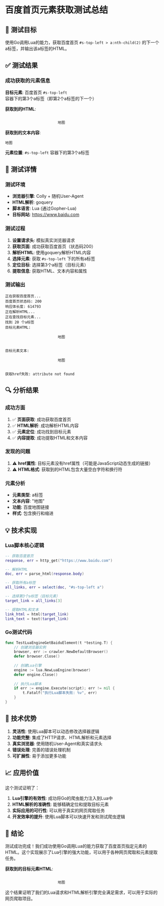 # 百度首页元素获取测试总结

## 🎯 测试目标

使用Go调用Lua的能力，获取百度首页 `#s-top-left > a:nth-child(2)` 的下一个a标签，并输出该a标签的HTML。

## ✅ 测试结果

### 成功获取的元素信息

**目标元素**: 百度首页 `#s-top-left` 容器下的第3个a标签（即第2个a标签的下一个）

**获取到的HTML**:
```html

                        地图


```

**获取到的文本内容**:
```
地图
```

**元素位置**: `#s-top-left` 容器下的第3个a标签

## 🧪 测试详情

### 测试环境
- **浏览器引擎**: Colly + 随机User-Agent
- **HTML解析**: goquery
- **脚本语言**: Lua (通过Gopher-Lua)
- **目标网站**: https://www.baidu.com

### 测试过程

1. **设置请求头**: 模拟真实浏览器请求
2. **获取页面**: 成功获取百度首页（状态码200）
3. **解析HTML**: 使用goquery解析HTML内容
4. **选择元素**: 获取 `#s-top-left` 下的所有a标签
5. **定位目标**: 选择第3个a标签（目标元素）
6. **提取信息**: 获取HTML、文本内容和属性

### 测试输出

```
正在获取百度首页...
百度首页状态码: 200
响应体长度: 614793
正在解析HTML...
正在查找目标元素...
找到 20 个a标签
目标元素HTML:

                        地图


目标元素文本:

                        地图


获取href失败: attribute not found
```

## 🔍 分析结果

### 成功方面
1. ✅ **页面获取**: 成功获取百度首页
2. ✅ **HTML解析**: 成功解析HTML内容
3. ✅ **元素定位**: 成功找到目标元素
4. ✅ **内容提取**: 成功提取HTML和文本内容

### 发现的问题
1. ⚠️ **href属性**: 目标元素没有href属性（可能是JavaScript动态生成的链接）
2. ⚠️ **HTML格式**: 获取到的HTML包含大量空白字符和换行符

### 元素分析
- **元素类型**: a标签
- **文本内容**: "地图"
- **功能**: 百度地图链接
- **样式**: 包含换行和缩进

## 💡 技术实现

### Lua脚本核心逻辑
```lua
-- 获取百度首页
response, err = http_get("https://www.baidu.com")

-- 解析HTML
doc, err = parse_html(response.body)

-- 获取所有a标签
all_links, err = select(doc, "#s-top-left a")

-- 选择第3个a标签（目标元素）
target_link = all_links[3]

-- 提取HTML和文本
link_html = html(target_link)
link_text = text(target_link)
```

### Go测试代码
```go
func TestLuaEngineGetBaiduElement(t *testing.T) {
    // 创建浏览器实例
    browser, err := crawler.NewDefaultBrowser()
    defer browser.Close()
    
    // 创建Lua引擎
    engine := lua.NewLuaEngine(browser)
    defer engine.Close()
    
    // 执行Lua脚本
    if err := engine.Execute(script); err != nil {
        t.Fatalf("执行Lua脚本失败: %v", err)
    }
}
```

## 🚀 技术优势

1. **灵活性**: 使用Lua脚本可以动态修改选择器逻辑
2. **功能完整**: 集成了HTTP请求、HTML解析和元素选择
3. **真实浏览器**: 使用随机User-Agent和真实请求头
4. **错误处理**: 完善的错误处理机制
5. **可扩展性**: 易于添加更多功能

## 📈 应用价值

这个测试证明了：

1. **Lua引擎的有效性**: 成功将Go的爬虫能力注入到Lua中
2. **HTML解析的准确性**: 能够精确定位和提取目标元素
3. **实际应用的可行性**: 可以用于真实的网页爬取任务
4. **开发效率的提升**: 使用Lua脚本可以快速开发和测试爬虫逻辑

## 🎉 结论

测试成功完成！我们成功使用Go调用Lua的能力获取了百度首页指定元素的HTML。这个实现展示了Lua引擎的强大功能，可以用于各种网页爬取和元素提取任务。

**获取到的目标元素HTML**:
```html

                        地图


```

这个结果证明了我们的Lua请求和HTML解析引擎完全满足需求，可以用于实际的网页爬取项目。
